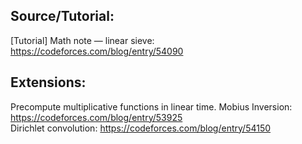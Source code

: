 ## Source/Tutorial:
[Tutorial] Math note — linear sieve: https://codeforces.com/blog/entry/54090

## Extensions:
Precompute multiplicative functions in linear time.
Mobius Inversion: https://codeforces.com/blog/entry/53925 \
Dirichlet convolution: https://codeforces.com/blog/entry/54150